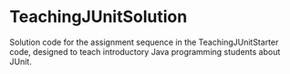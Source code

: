 # TeachingJUnitSolution
Solution code for the assignment sequence in the TeachingJUnitStarter code, designed to teach introductory Java programming students about JUnit. 
